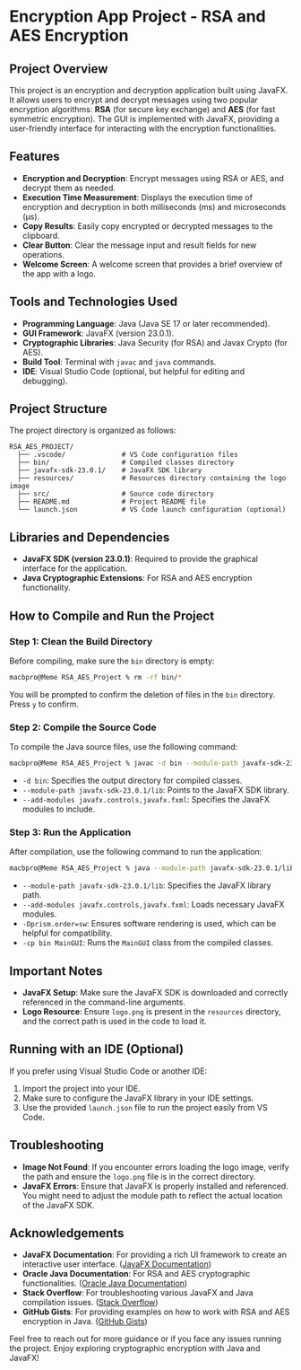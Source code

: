 # Encryption App Project - RSA and AES Encryption

## Project Overview

This project is an encryption and decryption application built using JavaFX. It allows users to encrypt and decrypt messages using two popular encryption algorithms: **RSA** (for secure key exchange) and **AES** (for fast symmetric encryption). The GUI is implemented with JavaFX, providing a user-friendly interface for interacting with the encryption functionalities.

## Features

- **Encryption and Decryption**: Encrypt messages using RSA or AES, and decrypt them as needed.
- **Execution Time Measurement**: Displays the execution time of encryption and decryption in both milliseconds (ms) and microseconds (µs).
- **Copy Results**: Easily copy encrypted or decrypted messages to the clipboard.
- **Clear Button**: Clear the message input and result fields for new operations.
- **Welcome Screen**: A welcome screen that provides a brief overview of the app with a logo.

## Tools and Technologies Used

- **Programming Language**: Java (Java SE 17 or later recommended).
- **GUI Framework**: JavaFX (version 23.0.1).
- **Cryptographic Libraries**: Java Security (for RSA) and Javax Crypto (for AES).
- **Build Tool**: Terminal with `javac` and `java` commands.
- **IDE**: Visual Studio Code (optional, but helpful for editing and debugging).

## Project Structure

The project directory is organized as follows:

```
RSA_AES_PROJECT/
  ├── .vscode/              # VS Code configuration files
  ├── bin/                  # Compiled classes directory
  ├── javafx-sdk-23.0.1/    # JavaFX SDK library
  ├── resources/            # Resources directory containing the logo image
  ├── src/                  # Source code directory
  ├── README.md             # Project README file
  └── launch.json           # VS Code launch configuration (optional)
```

## Libraries and Dependencies

- **JavaFX SDK (version 23.0.1)**: Required to provide the graphical interface for the application.
- **Java Cryptographic Extensions**: For RSA and AES encryption functionality.

## How to Compile and Run the Project

### Step 1: Clean the Build Directory

Before compiling, make sure the `bin` directory is empty:

```sh
macbpro@Meme RSA_AES_Project % rm -rf bin/*
```

You will be prompted to confirm the deletion of files in the `bin` directory. Press `y` to confirm.

### Step 2: Compile the Source Code

To compile the Java source files, use the following command:

```sh
macbpro@Meme RSA_AES_Project % javac -d bin --module-path javafx-sdk-23.0.1/lib --add-modules javafx.controls,javafx.fxml src/resources/*.java src/*.java
```

- `-d bin`: Specifies the output directory for compiled classes.
- `--module-path javafx-sdk-23.0.1/lib`: Points to the JavaFX SDK library.
- `--add-modules javafx.controls,javafx.fxml`: Specifies the JavaFX modules to include.

### Step 3: Run the Application

After compilation, use the following command to run the application:

```sh
macbpro@Meme RSA_AES_Project % java --module-path javafx-sdk-23.0.1/lib --add-modules javafx.controls,javafx.fxml -Dprism.order=sw -cp bin MainGUI
```

- `--module-path javafx-sdk-23.0.1/lib`: Specifies the JavaFX library path.
- `--add-modules javafx.controls,javafx.fxml`: Loads necessary JavaFX modules.
- `-Dprism.order=sw`: Ensures software rendering is used, which can be helpful for compatibility.
- `-cp bin MainGUI`: Runs the `MainGUI` class from the compiled classes.

## Important Notes

- **JavaFX Setup**: Make sure the JavaFX SDK is downloaded and correctly referenced in the command-line arguments.
- **Logo Resource**: Ensure `logo.png` is present in the `resources` directory, and the correct path is used in the code to load it.

## Running with an IDE (Optional)

If you prefer using Visual Studio Code or another IDE:

1. Import the project into your IDE.
2. Make sure to configure the JavaFX library in your IDE settings.
3. Use the provided `launch.json` file to run the project easily from VS Code.

## Troubleshooting

- **Image Not Found**: If you encounter errors loading the logo image, verify the path and ensure the `logo.png` file is in the correct directory.
- **JavaFX Errors**: Ensure that JavaFX is properly installed and referenced. You might need to adjust the module path to reflect the actual location of the JavaFX SDK.

## Acknowledgements

- **JavaFX Documentation**: For providing a rich UI framework to create an interactive user interface. ([JavaFX Documentation](https://openjfx.io/))
- **Oracle Java Documentation**: For RSA and AES cryptographic functionalities. ([Oracle Java Documentation](https://docs.oracle.com/en/java/))
- **Stack Overflow**: For troubleshooting various JavaFX and Java compilation issues. ([Stack Overflow](https://stackoverflow.com/))
- **GitHub Gists**: For providing examples on how to work with RSA and AES encryption in Java. ([GitHub Gists](https://gist.github.com/))

Feel free to reach out for more guidance or if you face any issues running the project. Enjoy exploring cryptographic encryption with Java and JavaFX!

